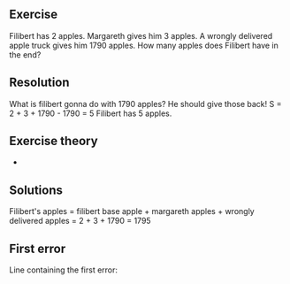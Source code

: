 ## Exercise
Filibert has 2 apples. Margareth gives him 3 apples. A wrongly delivered apple truck gives him 1790 apples.
How many apples does Filibert have in the end?

## Resolution
What is filibert gonna do with 1790 apples? He should give those back!
S = 2 + 3 + 1790 - 1790 = 5
Filibert has 5 apples.

## Exercise theory
-

## Solutions
Filibert's apples = filibert base apple + margareth apples + wrongly delivered apples = 2 + 3 + 1790 = 1795

## First error
Line containing the first error: 